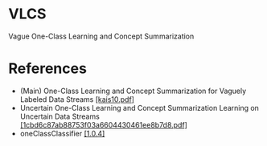 # VLCS

Vague One-Class Learning and Concept Summarization

# References

- (Main) One-Class Learning and Concept Summarization for Vaguely Labeled Data Streams
[[kais10.pdf]](http://www.cs.umb.edu/~ding/papers/kais10.pdf)
- Uncertain One-Class Learning and Concept
            Summarization Learning on Uncertain Data Streams [[1cbd6c87ab88753f03a6604430461ee8b7d8.pdf]](https://pdfs.semanticscholar.org/44ae/1cbd6c87ab88753f03a6604430461ee8b7d8.pdf)
- oneClassClassifier [[1.0.4]](http://weka.sourceforge.net/packageMetaData/oneClassClassifier/index.html)